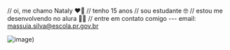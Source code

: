 // oi, me chamo Nataly ❤️‍🔥
// tenho 15 anos 
// sou estudante 🤓
// estou me desenvolvendo no alura 🧑‍💻
// entre em contato comigo --- email: massuia.silva@escola.pr.gov.br

![image](https://github.com/user-attachments/assets/81e11bda-9884-47ca-8a2c-2117dcb567f6))
